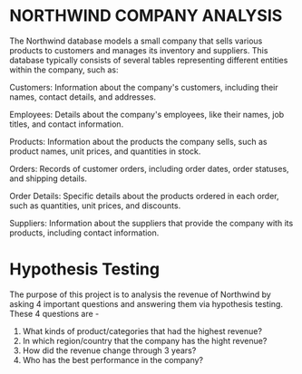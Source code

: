 # NORTHWIND COMPANY ANALYSIS
The Northwind database models a small company that sells various products to customers and manages its inventory and suppliers. This database typically consists of several tables representing different entities within the company, such as:

Customers: Information about the company's customers, including their names, contact details, and addresses.

Employees: Details about the company's employees, like their names, job titles, and contact information.

Products: Information about the products the company sells, such as product names, unit prices, and quantities in stock.

Orders: Records of customer orders, including order dates, order statuses, and shipping details.

Order Details: Specific details about the products ordered in each order, such as quantities, unit prices, and discounts.

Suppliers: Information about the suppliers that provide the company with its products, including contact information.

# Hypothesis Testing
The purpose of this project is to analysis the revenue of Northwind by asking 4 important questions and answering them via hypothesis testing. These 4 questions are -

1. What kinds of product/categories that had the highest revenue?
2. In which region/country that the company has the hight revenue?
3. How did the revenue change through 3 years?
4. Who has the best performance in the company?
